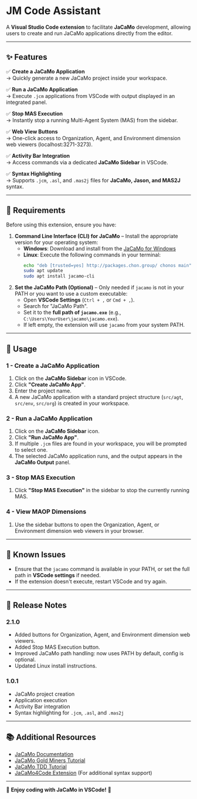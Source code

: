 # JM Code Assistant

A **Visual Studio Code extension** to facilitate **JaCaMo** development, allowing users to create and run JaCaMo applications directly from the editor.

---

## **✨ Features**
✅ **Create a JaCaMo Application**  
→ Quickly generate a new JaCaMo project inside your workspace.

✅ **Run a JaCaMo Application**  
→ Execute `.jcm` applications from VSCode with output displayed in an integrated panel.

✅ **Stop MAS Execution**  
→ Instantly stop a running Multi-Agent System (MAS) from the sidebar.

✅ **Web View Buttons**  
→ One-click access to Organization, Agent, and Environment dimension web viewers (localhost:3271-3273).

✅ **Activity Bar Integration**  
→ Access commands via a dedicated **JaCaMo Sidebar** in VSCode.

✅ **Syntax Highlighting**  
→ Supports `.jcm`, `.asl`, and `.mas2j` files for **JaCaMo, Jason, and MAS2J** syntax.

---

## **📌 Requirements**
Before using this extension, ensure you have:  
1. **Command Line Interface (CLI) for JaCaMo** – Install the appropriate version for your operating system:
   - **Windows**: Download and install from the [JaCaMo for Windows](https://github.com/chon-group/win-jacamo)
   - **Linux**: Execute the following commands in your terminal:
     ```sh
     echo "deb [trusted=yes] http://packages.chon.group/ chonos main" | sudo tee /etc/apt/sources.list.d/chonos.list
     sudo apt update
     sudo apt install jacamo-cli
     ```
2. **Set the JaCaMo Path (Optional)** – Only needed if `jacamo` is not in your PATH or you want to use a custom executable:
    - Open **VSCode Settings** (`Ctrl + ,` or `Cmd + ,`).
    - Search for "JaCaMo Path".
    - Set it to the **full path of `jacamo.exe`** (e.g., `C:\Users\YourUser\jacamo\jacamo.exe`).
    - If left empty, the extension will use `jacamo` from your system PATH.

---

## **📂 Usage**
### **1 - Create a JaCaMo Application**
1. Click on the **JaCaMo Sidebar** icon in VSCode.
2. Click **"Create JaCaMo App"**.
3. Enter the project name.
4. A new JaCaMo application with a standard project structure (`src/agt`, `src/env`, `src/org`) is created in your workspace.

### **2 - Run a JaCaMo Application**
1. Click on the **JaCaMo Sidebar** icon.
2. Click **"Run JaCaMo App"**.
3. If multiple `.jcm` files are found in your workspace, you will be prompted to select one.
4. The selected JaCaMo application runs, and the output appears in the **JaCaMo Output** panel.

### **3 - Stop MAS Execution**
1. Click **"Stop MAS Execution"** in the sidebar to stop the currently running MAS.

### **4 - View MAOP Dimensions**
1. Use the sidebar buttons to open the Organization, Agent, or Environment dimension web viewers in your browser.

---

## **🐞 Known Issues**
- Ensure that the `jacamo` command is available in your PATH, or set the full path in **VSCode settings** if needed.
- If the extension doesn't execute, restart VSCode and try again.

---

## **📌 Release Notes**
### **2.1.0**
- Added buttons for Organization, Agent, and Environment dimension web viewers.
- Added Stop MAS Execution button.
- Improved JaCaMo path handling: now uses PATH by default, config is optional.
- Updated Linux install instructions.

### **1.0.1**
- JaCaMo project creation
- Application execution
- Activity Bar integration
- Syntax highlighting for `.jcm`, `.asl`, and `.mas2j`

---

## **📚 Additional Resources**
- [JaCaMo Documentation](https://jacamo-lang.github.io/)
- [JaCaMo Gold Miners Tutorial](https://jacamo-lang.github.io/jacamo/tutorials/gold-miners/readme.html)
- [JaCaMo TDD Tutorial](https://jacamo-lang.github.io/jacamo/tutorials/tdd/readme.html)
- [JaCaMo4Code Extension](https://marketplace.visualstudio.com/items?itemName=tabajara-krausburg.jacamo4code) (For additional syntax support)   

---

🌟 **Enjoy coding with JaCaMo in VSCode!** 🚀

